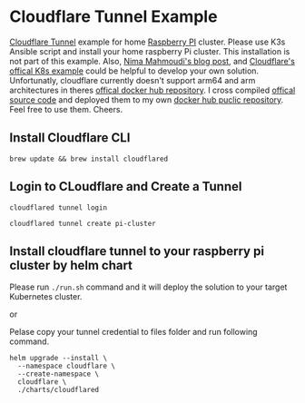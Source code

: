 # Cloudflare Tunnel Example

[Cloudflare Tunnel](https://www.cloudflare.com/products/tunnel/) example for home [Raspberry PI](https://www.raspberrypi.org/) cluster. Please use K3s Ansible script and install your home raspberry Pi cluster. This installation is not part of this example. Also, [Nima Mahmoudi's blog post](https://itnext.io/using-cloudflare-tunnels-to-securely-expose-kubernetes-services-26713fb5da0a), and [Cloudflare's offical K8s example](https://github.com/cloudflare/argo-tunnel-examples/tree/master/named-tunnel-k8s) could be helpful to develop your own solution. Unfortunatly, cloudflare currently doesn't support arm64 and arm architectures in theres [offical docker hub repository](https://hub.docker.com/r/cloudflare/cloudflared). I cross compiled [offical source code](https://github.com/cloudflare/cloudflared) and deployed them to my own [docker hub puclic repository](https://hub.docker.com/r/burakince/cloudflared/tags). Feel free to use them. Cheers.

## Install Cloudflare CLI

```
brew update && brew install cloudflared
```

## Login to CLoudflare and Create a Tunnel

```
cloudflared tunnel login
```

```
cloudflared tunnel create pi-cluster
```

## Install cloudflare tunnel to your raspberry pi cluster by helm chart

Please run `./run.sh` command and it will deploy the solution to your target Kubernetes cluster.

or

Pelase copy your tunnel credential to files folder and run following command.

```
helm upgrade --install \
  --namespace cloudflare \
  --create-namespace \
  cloudflare \
  ./charts/cloudflared
```
